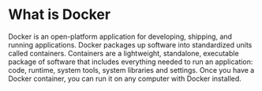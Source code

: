 # What is Docker 
Docker is an open-platform application for developing, shipping, and running applications. Docker packages up software into standardized units called containers. Containers are a lightweight, standalone, executable package of software that includes everything needed to run an application: code, runtime, system tools, system libraries and settings. Once you have a Docker container, you can run it on any computer with Docker installed. 